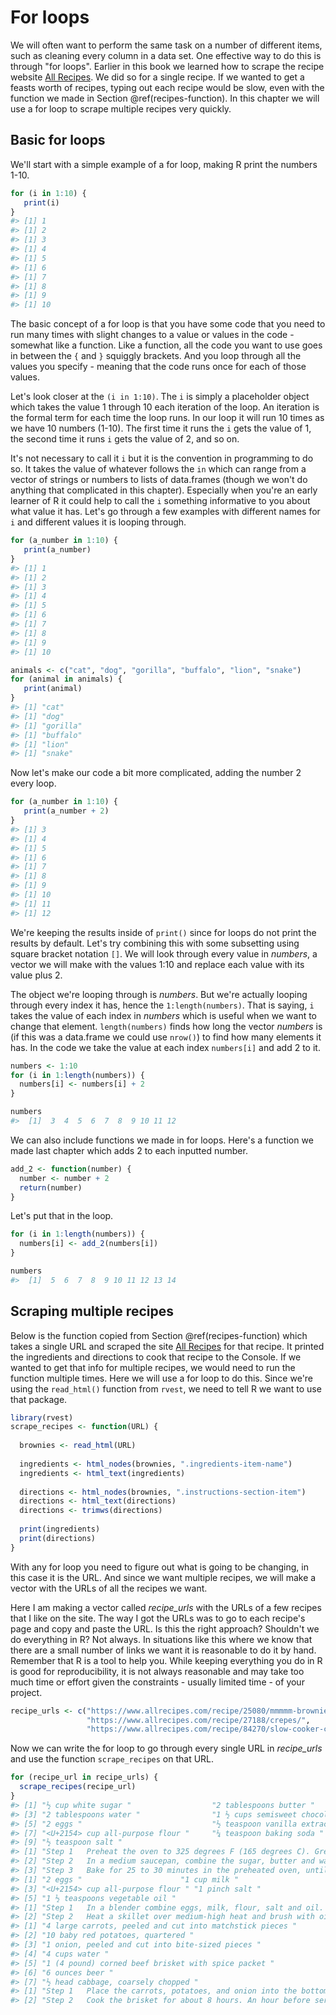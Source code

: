 # For loops

We will often want to perform the same task on a number of different items, such as cleaning every column in a data set. One effective way to do this is through "for loops". Earlier in this book we learned how to scrape the recipe website [All Recipes](https://www.allrecipes.com/). We did so for a single recipe. If we wanted to get a feasts worth of recipes, typing out each recipe would be slow, even with the function we made in Section \@ref(recipes-function). In this chapter we will use a for loop to scrape multiple recipes very quickly. 

## Basic for loops

We'll start with a simple example of a for loop, making R print the numbers 1-10. 


```r
for (i in 1:10) {
   print(i)
}
#> [1] 1
#> [1] 2
#> [1] 3
#> [1] 4
#> [1] 5
#> [1] 6
#> [1] 7
#> [1] 8
#> [1] 9
#> [1] 10
```

The basic concept of a for loop is that you have some code that you need to run many times with slight changes to a value or values in the code - somewhat like a function. Like a function, all the code you want to use goes in between the `{` and `}` squiggly brackets. And you loop through all the values you specify - meaning that the code runs once for each of those values.  

Let's look closer at the `(i in 1:10)`. The `i` is simply a placeholder object which takes the value 1 through 10 each iteration of the loop. An iteration is the formal term for each time the loop runs. In our loop it will run 10 times as we have 10 numbers (1-10). The first time it runs the `i` gets the value of 1, the second time it runs `i` gets the value of 2, and so on. 

It's not necessary to call it `i` but it is the convention in programming to do so. It takes the value of whatever follows the `in` which can range from a vector of strings or numbers to lists of data.frames (though we won't do anything that complicated in this chapter). Especially when you're an early learner of R it could help to call the `i` something informative to you about what value it has. 
Let's go through a few examples with different names for `i` and different values it is looping through. 


```r
for (a_number in 1:10) {
   print(a_number)
}
#> [1] 1
#> [1] 2
#> [1] 3
#> [1] 4
#> [1] 5
#> [1] 6
#> [1] 7
#> [1] 8
#> [1] 9
#> [1] 10
```



```r
animals <- c("cat", "dog", "gorilla", "buffalo", "lion", "snake")
for (animal in animals) {
   print(animal)
}
#> [1] "cat"
#> [1] "dog"
#> [1] "gorilla"
#> [1] "buffalo"
#> [1] "lion"
#> [1] "snake"
```

Now let's make our code a bit more complicated, adding the number 2 every loop. 


```r
for (a_number in 1:10) {
   print(a_number + 2)
}
#> [1] 3
#> [1] 4
#> [1] 5
#> [1] 6
#> [1] 7
#> [1] 8
#> [1] 9
#> [1] 10
#> [1] 11
#> [1] 12
```

We're keeping the results inside of `print()` since for loops do not print the results by default. Let's try combining this with some subsetting using square bracket notation `[]`. We will look through every value in *numbers*, a vector we will make with the values 1:10 and replace each value with its value plus 2.

The object we're looping through is *numbers*. But we're actually looping through every index it has, hence the `1:length(numbers)`. That is saying, `i` takes the value of each index in *numbers* which is useful when we want to change that element. `length(numbers)` finds how long the vector *numbers* is (if this was a data.frame we could use `nrow()`) to find how many elements it has. In the code we take the value at each index `numbers[i]` and add 2 to it. 


```r
numbers <- 1:10
for (i in 1:length(numbers)) {
  numbers[i] <- numbers[i] + 2
}
```


```r
numbers
#>  [1]  3  4  5  6  7  8  9 10 11 12
```

We can also include functions we made in for loops. Here's a function we made last chapter which adds 2 to each inputted number. 


```r
add_2 <- function(number) {
  number <- number + 2
  return(number)
}
```

Let's put that in the loop. 


```r
for (i in 1:length(numbers)) {
  numbers[i] <- add_2(numbers[i])
}
```


```r
numbers
#>  [1]  5  6  7  8  9 10 11 12 13 14
```

## Scraping multiple recipes

Below is the function copied from Section \@ref(recipes-function) which takes a single URL and scraped the site [All Recipes](https://www.allrecipes.com/) for that recipe. It printed the ingredients and directions to cook that recipe to the Console. If we wanted to get that info for multiple recipes, we would need to run the function multiple times. Here we will use a for loop to do this. Since we're using the `read_html()` function from `rvest`, we need to tell R we want to use that package.


```r
library(rvest)
scrape_recipes <- function(URL) {
  
  brownies <- read_html(URL)
  
  ingredients <- html_nodes(brownies, ".ingredients-item-name")
  ingredients <- html_text(ingredients)
  
  directions <- html_nodes(brownies, ".instructions-section-item")
  directions <- html_text(directions)
  directions <- trimws(directions)
  
  print(ingredients)
  print(directions)
}
```

With any for loop you need to figure out what is going to be changing, in this case it is the URL. And since we want multiple recipes, we will make a vector with the URLs of all the recipes we want.

Here I am making a vector called *recipe_urls* with the URLs of a few recipes that I like on the site. The way I got the URLs was to go to each recipe's page and copy and paste the URL. Is this the right approach? Shouldn't we do everything in R? Not always. In situations like this where we know that there are a small number of links we want it is reasonable to do it by hand. Remember that R is a tool to help you. While keeping everything you do in R is good for reproducibility, it is not always reasonable and may take too much time or effort given the constraints - usually limited time - of your project. 


```r
recipe_urls <- c("https://www.allrecipes.com/recipe/25080/mmmmm-brownies/",
                 "https://www.allrecipes.com/recipe/27188/crepes/",
                 "https://www.allrecipes.com/recipe/84270/slow-cooker-corned-beef-and-cabbage/")
```


Now we can write the for loop to go through every single URL in *recipe_urls* and use the function `scrape_recipes` on that URL.


```r
for (recipe_url in recipe_urls) {
  scrape_recipes(recipe_url)
}
#> [1] "½ cup white sugar "                  "2 tablespoons butter "              
#> [3] "2 tablespoons water "                "1 ½ cups semisweet chocolate chips "
#> [5] "2 eggs "                             "½ teaspoon vanilla extract "        
#> [7] "<U+2154> cup all-purpose flour "     "¼ teaspoon baking soda "            
#> [9] "½ teaspoon salt "                   
#> [1] "Step 1   Preheat the oven to 325 degrees F (165 degrees C). Grease an 8x8 inch square pan.    Advertisement"                                                                                                                                                                                                               
#> [2] "Step 2   In a medium saucepan, combine the sugar, butter and water. Cook over medium heat until boiling. Remove from heat and stir in chocolate chips until melted and smooth. Mix in the eggs and vanilla. Combine the flour, baking soda and salt; stir into the chocolate mixture. Spread evenly into the prepared pan."
#> [3] "Step 3   Bake for 25 to 30 minutes in the preheated oven, until brownies set up. Do not overbake! Cool in pan and cut into squares."                                                                                                                                                                                       
#> [1] "2 eggs "                      "1 cup milk "                 
#> [3] "<U+2154> cup all-purpose flour " "1 pinch salt "               
#> [5] "1 ½ teaspoons vegetable oil "
#> [1] "Step 1   In a blender combine eggs, milk, flour, salt and oil. Process until smooth. Cover and refrigerate 1 hour.    Advertisement"                                                                                                       
#> [2] "Step 2   Heat a skillet over medium-high heat and brush with oil. Pour 1/4 cup of crepe batter into pan, tilting to completely coat the surface of the pan. Cook 2 to 5 minutes, turning once, until golden. Repeat with remaining batter."
#> [1] "4 large carrots, peeled and cut into matchstick pieces "
#> [2] "10 baby red potatoes, quartered "                       
#> [3] "1 onion, peeled and cut into bite-sized pieces "        
#> [4] "4 cups water "                                          
#> [5] "1 (4 pound) corned beef brisket with spice packet "     
#> [6] "6 ounces beer "                                         
#> [7] "½ head cabbage, coarsely chopped "                      
#> [1] "Step 1   Place the carrots, potatoes, and onion into the bottom of a slow cooker, pour in the water, and place the brisket on top of the vegetables. Pour the beer over the brisket. Sprinkle on the spices from the packet, cover, and set the cooker on High.    Advertisement"
#> [2] "Step 2   Cook the brisket for about 8 hours. An hour before serving, stir in the cabbage and cook for 1 more hour."
```
